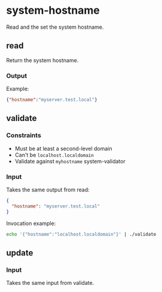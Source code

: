 # system-hostname

Read and the set the system hostname.


## read

Return the system hostname.

### Output

Example:
```json
{"hostname":"myserver.test.local"}
```

## validate

### Constraints

- Must be at least a second-level domain
- Can't be `localhost.localdomain`
- Validate against `myhostname` system-validator 

### Input

Takes the same output from read:
```json
{
  "hostname": "myserver.test.local"
}
```

Invocation example:
```bash
echo '{"hostname":"localhost.localdomain"}' | ./validate
```

## update

### Input

Takes the same input from validate.
